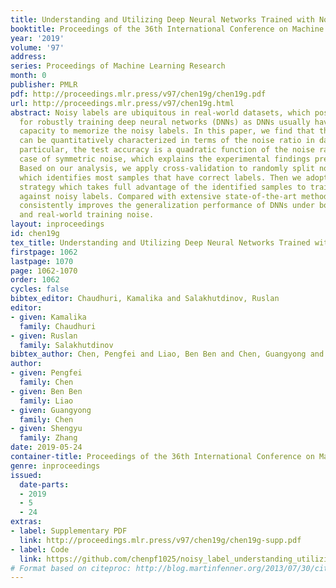 ```yaml
---
title: Understanding and Utilizing Deep Neural Networks Trained with Noisy Labels
booktitle: Proceedings of the 36th International Conference on Machine Learning
year: '2019'
volume: '97'
address: 
series: Proceedings of Machine Learning Research
month: 0
publisher: PMLR
pdf: http://proceedings.mlr.press/v97/chen19g/chen19g.pdf
url: http://proceedings.mlr.press/v97/chen19g.html
abstract: Noisy labels are ubiquitous in real-world datasets, which poses a challenge
  for robustly training deep neural networks (DNNs) as DNNs usually have the high
  capacity to memorize the noisy labels. In this paper, we find that the test accuracy
  can be quantitatively characterized in terms of the noise ratio in datasets. In
  particular, the test accuracy is a quadratic function of the noise ratio in the
  case of symmetric noise, which explains the experimental findings previously published.
  Based on our analysis, we apply cross-validation to randomly split noisy datasets,
  which identifies most samples that have correct labels. Then we adopt the Co-teaching
  strategy which takes full advantage of the identified samples to train DNNs robustly
  against noisy labels. Compared with extensive state-of-the-art methods, our strategy
  consistently improves the generalization performance of DNNs under both synthetic
  and real-world training noise.
layout: inproceedings
id: chen19g
tex_title: Understanding and Utilizing Deep Neural Networks Trained with Noisy Labels
firstpage: 1062
lastpage: 1070
page: 1062-1070
order: 1062
cycles: false
bibtex_editor: Chaudhuri, Kamalika and Salakhutdinov, Ruslan
editor:
- given: Kamalika
  family: Chaudhuri
- given: Ruslan
  family: Salakhutdinov
bibtex_author: Chen, Pengfei and Liao, Ben Ben and Chen, Guangyong and Zhang, Shengyu
author:
- given: Pengfei
  family: Chen
- given: Ben Ben
  family: Liao
- given: Guangyong
  family: Chen
- given: Shengyu
  family: Zhang
date: 2019-05-24
container-title: Proceedings of the 36th International Conference on Machine Learning
genre: inproceedings
issued:
  date-parts:
  - 2019
  - 5
  - 24
extras:
- label: Supplementary PDF
  link: http://proceedings.mlr.press/v97/chen19g/chen19g-supp.pdf
- label: Code
  link: https://github.com/chenpf1025/noisy_label_understanding_utilizing
# Format based on citeproc: http://blog.martinfenner.org/2013/07/30/citeproc-yaml-for-bibliographies/
---
```

